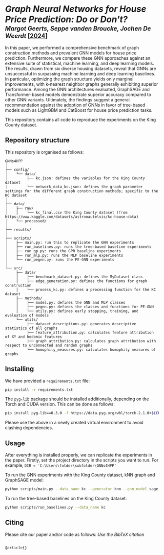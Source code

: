 # *Graph Neural Networks for House Price Prediction: Do or Don't?* </br><sub><sub>*Margot Geerts, Seppe vanden Broucke, Jochen De Weerdt* [[2024]](https://doi.org/10.1007/s41060-024-00682-y)</sub></sub>
In this paper, we performed a comprehensive benchmark of graph construction methods and prevalent GNN models for house price prediction. Furthermore, we compare these GNN approaches against an extensive suite of statistical, machine learning, and deep learning models. The results, drawn from six diverse housing datasets, reveal that GNNs are unsuccessful in surpassing machine learning and deep learning baselines. In particular, optimizing the graph structure yields only marginal improvements, with k-nearest neighbor graphs generally exhibiting superior performance. Among the GNN architectures evaluated, GraphSAGE and Transformer-based models demonstrate superior accuracy compared to other GNN variants. Ultimately, the findings suggest a general recommendation against the adoption of GNNs in favor of tree-based models such as LightGBM and CatBoost for house price prediction tasks.

This repository contains all code to reproduce the experiments on the King County dataset.

## Repository structure
This repository is organised as follows:
```
GNNs4HPP
│
├── config/
│    └── data/
│         ├── kc.json: defines the variables for the King County dataset
│         └── network_data_kc.json: defines the graph parameter settings for the different graph construction methods; specific to the KC dataset
│
├── data/
│    ├── raw/
│    │    └── kc_final.csv the King County dataset (from https://www.kaggle.com/datasets/astronautelvis/kc-house-data)
│    └── processed/
│
├── results/
│
├── scripts/
│    ├── main.py: run this to replicate the GNN experiments
│    ├── run_baselines.py: runs the tree-based baseline experiments
│    ├── run_gp.py: runs the GPR baseline experiments
│    ├── run_mlp.py: runs the MLP baseline experiments
│    └── run_pegnn.py: runs the PE-GNN experiments
│
└── src/
     ├── data/
     │    ├── benchmark_dataset.py: defines the MyDataset class
     │    ├── edge_generation.py: defines the functions for graph construction
     │    └── process_kc.py: defines a processing function for the KC dataset
     ├── methods/
     │    ├── model.py: defines the GNN and MLP classes
     │    ├── pegnn.py: defines the classes and functions for PE-GNN
     │    └── utils.py: defines early stopping, training, and evaluation of models
     └── utils/
          ├── dataset_descriptions.py: generates descriptive statistics of all graphs
          ├── feature_attribution.py: calculates feature attribution of XY and hedonic features
          ├── graph_attribution.py: calculates graph attribution with respect to unconnected and random graphs
          └── homophily_measures.py: calculates homophily measures of graphs
```

## Installing
We have provided a `requirements.txt` file:
```bash
pip install -r requirements.txt
```
The [`pyg-lib`](https://github.com/pyg-team/pyg-lib) package should be installed additionally, depending on the Torch and CUDA version. This can be done as follows:
```bash
pip install pyg-lib==0.3.0 -f https://data.pyg.org/whl/torch-2.1.0+${CUDA}.html
```
Please use the above in a newly created virtual environment to avoid clashing dependencies.

## Usage
After everything is installed properly, we can replicate the experiments in the paper. Firstly, set the project directory in the scripts you want to run. For example, `DIR = 'C:\Users\folder\subfolder\GNNs4HPP'`

To run the GNN experiments with the King County dataset, kNN graph and GraphSAGE model:
```bash
python scripts/main.py --data_name kc --generator knn --gnn_model sage --loader TRUE
```

To run the tree-based baselines on the King County dataset:
```bash
python scripts/run_baselines.py --data_name kc
```



## Citing
Please cite our paper and/or code as follows:
*Use the BibTeX citation*

```tex

@article{}

```
